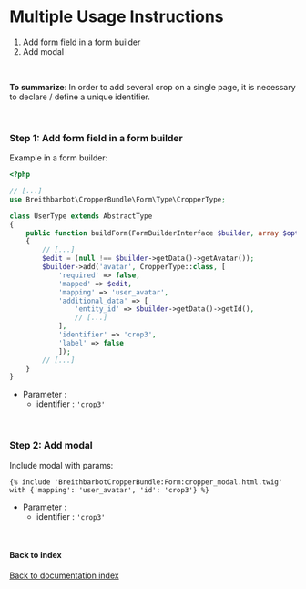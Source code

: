 # Multiple Usage Instructions

1. Add form field in a form builder
2. Add modal

<br>

**To summarize**: In order to add several crop on a single page, it is necessary to declare / define a unique identifier.

<br>

### Step 1: Add form field in a form builder
Example in a form builder:

```php
<?php

// [...]
use Breithbarbot\CropperBundle\Form\Type\CropperType;

class UserType extends AbstractType
{
    public function buildForm(FormBuilderInterface $builder, array $options)
    {
        // [...]
        $edit = (null !== $builder->getData()->getAvatar());
        $builder->add('avatar', CropperType::class, [
            'required' => false,
            'mapped' => $edit,
            'mapping' => 'user_avatar',
            'additional_data' => [
                'entity_id' => $builder->getData()->getId(),
                // [...]
            ],
            'identifier' => 'crop3',
            'label' => false
            ]);
        // [...]
    }
}
```

- Parameter :
    - identifier : `'crop3'`

<br>

### Step 2: Add modal
Include modal with params:

```twig
{% include 'BreithbarbotCropperBundle:Form:cropper_modal.html.twig' with {'mapping': 'user_avatar', 'id': 'crop3'} %}
```

- Parameter :
    - identifier : `'crop3'`

<br>

#### Back to index
[Back to documentation index](index.md)
